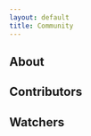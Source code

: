 ```yaml
---
layout: default
title: Community
---
```


## About


## Contributors

<div class="community" id="members-contributors"></div>


## Watchers

<div class="community" id="subscribers-stargazers"></div>

<!--
## Stargazers

<div class="community" id="stargazers"></div>
-->